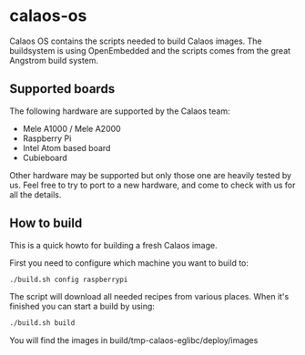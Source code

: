 calaos-os
=========

Calaos OS contains the scripts needed to build Calaos images. The buildsystem is using OpenEmbedded and the scripts comes from the great Angstrom build system.


Supported boards
----------------

The following hardware are supported by the Calaos team:
- Mele A1000 / Mele A2000
- Raspberry Pi
- Intel Atom based board
- Cubieboard

Other hardware may be supported but only those one are heavily tested by us. Feel free to try to port to a new hardware, and come to check with us for all the details.

How to build
------------

This is a quick howto for building a fresh Calaos image.

First you need to configure which machine you want to build to:
```bash
./build.sh config raspberrypi
```

The script will download all needed recipes from various places. When it's finished you can start a build by using:
```bash
./build.sh build
```

You will find the images in build/tmp-calaos-eglibc/deploy/images

